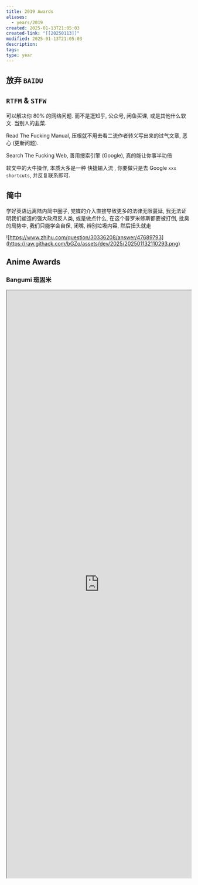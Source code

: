 ```yaml
---
title: 2019 Awards
aliases:
  - years/2019
created: 2025-01-13T21:05:03
created-link: "[[20250113]]"
modified: 2025-01-13T21:05:03
description: 
tags: 
type: year
---
```


## 放弃 `BAIDU`

## `RTFM` & `STFW`

可以解决你 80% 的网络问题. 而不是逛知乎, 公众号, 闲鱼买课, 或是其他什么软文. 当别人的韭菜.

Read The Fucking Manual, 压根就不用去看二流作者转义写出来的过气文章, 恶心 (更新问题).

Search The Fucking Web, 善用搜索引擎 (Google), 真的能让你事半功倍

软文中的大牛操作, 本质大多是一种 快捷输入流 , 你要做只是去 Google `xxx shortcuts`, 并反复联系即可.

## 简中

学好英语远离陆内简中圈子, 党媒的介入直接导致更多的法律无限蔓延, 我无法证明我们塑造的强大政府反人类, 或是做点什么, 在这个普罗米修斯都要被打倒, 批臭的局势中, 我们只能学会自保, 闭嘴, 辨别垃圾内容, 然后扭头就走

![https://www.zhihu.com/question/30336208/answer/47689793](https://raw.githack.com/bGZo/assets/dev/2025/202501132110293.png)



## Anime Awards

### Bangumi 班固米

<iframe src='https://bgm.tv/award/2019' style='height:40vh;width:100%' class='iframe-radius' allow='fullscreen'/><center>via: <a href='https://bgm.tv/award/2019' target='_blank' class='external-link'>https://bgm.tv/award/2019</a></center>

### Animecorner

<iframe src='https://animecorner.me/2019-anime-of-the-year-awards-winners/' style='height:40vh;width:100%' class='iframe-radius' allow='fullscreen'/><center>via: <a href='https://animecorner.me/2019-anime-of-the-year-awards-winners/' target='_blank' class='external-link'>https://animecorner.me/2019-anime-of-the-year-awards-winners/</a></center>

## Game Awards

### Steam

<iframe src='https://store.steampowered.com/steamawards/2019?l=schinese' style='height:40vh;width:100%' class='iframe-radius' allow='fullscreen'/><center>via: <a href='https://store.steampowered.com/steamawards/2019?l=schinese' target='_blank' class='external-link'>https://store.steampowered.com/steamawards/2019?l=schinese</a></center>

### TGA

<iframe src='https://thegameawards.com/rewind/year-2019' style='height:40vh;width:100%' class='iframe-radius' allow='fullscreen'/><center>via: <a href='https://thegameawards.com/rewind/year-2019' target='_blank' class='external-link'>https://thegameawards.com/rewind/year-2019</a></center>

### Metacritic

<iframe src='https://www.metacritic.com/browse/games/score/metascore/year/all/filtered?view=detailed&sort=desc&year_selected=2019' style='height:40vh;width:100%' class='iframe-radius' allow='fullscreen'/><center>via: <a href='https://www.metacritic.com/browse/games/score/metascore/year/all/filtered?view=detailed&sort=desc&year_selected=2019' target='_blank' class='external-link'>https://www.metacritic.com/browse/games/score/metascore/year/all/filtered?view=detailed&sort=desc&year_selected=2019</a></center>

## Novel Awards

### Douban

<iframe src='https://book.douban.com/annual/2019' style='height:40vh;width:100%' class='iframe-radius' allow='fullscreen'/><center>via: <a href='https://book.douban.com/annual/2019' target='_blank' class='external-link'>https://book.douban.com/annual/2019</a></center>

## Movie Awards

### Douban

<iframe src='https://movie.douban.com/annual/2019' style='height:40vh;width:100%' class='iframe-radius' allow='fullscreen'/><center>via: <a href='https://movie.douban.com/annual/2019' target='_blank' class='external-link'>https://movie.douban.com/annual/2019</a></center>

### Academy

<iframe src='https://www.imdb.com/event/ev0000003/2019/1/' style='height:40vh;width:100%' class='iframe-radius' allow='fullscreen'/><center>via: <a href='https://www.imdb.com/event/ev0000003/2019/1/' target='_blank' class='external-link'>https://www.imdb.com/event/ev0000003/2019/1/</a></center>

## Music Awards

### Douban

<iframe src='https://music.douban.com/annual/2019' style='height:40vh;width:100%' class='iframe-radius' allow='fullscreen'/><center>via: <a href='https://music.douban.com/annual/2019' target='_blank' class='external-link'>https://music.douban.com/annual/2019</a></center>

## Coding Awards

### Product Hunt

<iframe src=' https://www.producthunt.com/golden-kitty-awards/hall-of-fame?year=2019' style='height:40vh;width:100%' class='iframe-radius' allow='fullscreen'/><center>via: <a href=' https://www.producthunt.com/golden-kitty-awards/hall-of-fame?year=2019' target='_blank' class='external-link'> https://www.producthunt.com/golden-kitty-awards/hall-of-fame?year=2019</a></center>

## Mobile

### Apple Store

<iframe src='https://developer.apple.com/design/awards/2019' style='height:40vh;width:100%' class='iframe-radius' allow='fullscreen'/><center>via: <a href='https://developer.apple.com/design/awards/2019' target='_blank' class='external-link'>https://developer.apple.com/design/awards/2019</a></center>

### Google Play

<iframe src='https://play.google.com/store/apps/editorial?id=mc_bestof2019_xfn_fcp&hl=en' style='height:40vh;width:100%' class='iframe-radius' allow='fullscreen'/><center>via: <a href='https://play.google.com/store/apps/editorial?id=mc_bestof2019_xfn_fcp&hl=en' target='_blank' class='external-link'>https://play.google.com/store/apps/editorial?id=mc_bestof2019_xfn_fcp&hl=en</a></center>

## Hentai Awards #nsfw

### Moe Game

<iframe src='https://moe-gameaward.com/prize/2019' style='height:40vh;width:100%' class='iframe-radius' allow='fullscreen'/><center>via: <a href='https://moe-gameaward.com/prize/2019' target='_blank' class='external-link'>https://moe-gameaward.com/prize/2019</a></center>

###  DLsite Game Sale Ranking

<iframe src='https://www.dlsite.com/maniax/ranking/year?year=2019&sort=sale&category=game' style='height:40vh;width:100%' class='iframe-radius' allow='fullscreen'/><center>via: <a href='https://www.dlsite.com/maniax/ranking/year?year=2019&sort=sale&category=game' target='_blank' class='external-link'>https://www.dlsite.com/maniax/ranking/year?year=2019&sort=sale&category=game</a></center>

### DLsite Voice Sale Ranking

<iframe src='https://www.dlsite.com/maniax/ranking/year?year=2019&sort=sale&category=voice' style='height:40vh;width:100%' class='iframe-radius' allow='fullscreen'/><center>via: <a href='https://www.dlsite.com/maniax/ranking/year?year=2019&sort=sale&category=voice' target='_blank' class='external-link'>https://www.dlsite.com/maniax/ranking/year?year=2019&sort=sale&category=voice</a></center>

### DLsite Comic Sale Ranking

<iframe src='https://www.dlsite.com/maniax/ranking/year?year=2019&sort=sale&category=comic' style='height:40vh;width:100%' class='iframe-radius' allow='fullscreen'/><center>via: <a href='https://www.dlsite.com/maniax/ranking/year?year=2019&sort=sale&category=comic' target='_blank' class='external-link'>https://www.dlsite.com/maniax/ranking/year?year=2019&sort=sale&category=comic</a></center>

